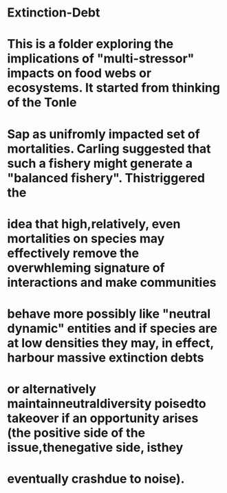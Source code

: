 # Extinction-Debt

# This is a folder exploring the implications of "multi-stressor" impacts on food webs or ecosystems. It started from thinking of the Tonle 
# Sap as unifromly impacted set of mortalities. Carling suggested that such a fishery might generate a "balanced fishery". Thistriggered the 
# idea that high,relatively, even mortalities on species may effectively remove the overwhleming signature of interactions and make communities
# behave more possibly like "neutral dynamic" entities and if species are at low densities they may, in effect, harbour massive extinction debts
# or alternatively maintainneutraldiversity poisedto takeover if an opportunity arises (the positive side of the issue,thenegative side, isthey 
# eventually crashdue to noise).

